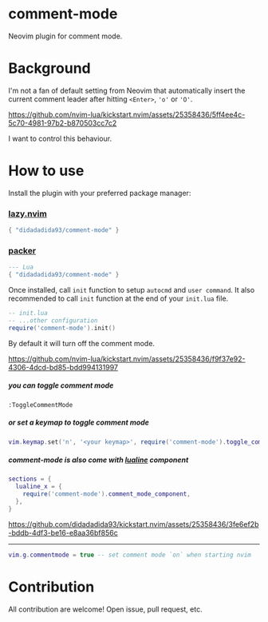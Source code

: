 # comment-mode
Neovim plugin for comment mode.

# Background
I'm not a fan of default setting from Neovim that automatically insert the current comment leader after hitting `<Enter>`, `'o'` or `'O'`.

https://github.com/nvim-lua/kickstart.nvim/assets/25358436/5ff4ee4c-5c70-4981-97b2-b870503cc7c2

I want to control this behaviour.

# How to use
Install the plugin with your preferred package manager:

### [lazy.nvim](https://github.com/folke/lazy.nvim)

```lua
{ "didadadida93/comment-mode" }
```

### [packer](https://github.com/wbthomason/packer.nvim)

```lua
--- Lua
{ "didadadida93/comment-mode" }
```

Once installed, call `init` function to setup `autocmd` and `user command`. It also recommended to call `init` function at the end of your `init.lua` file.

```lua
-- init.lua
-- ...other configuration
require('comment-mode').init()
```

By default it will turn off the comment mode.

https://github.com/nvim-lua/kickstart.nvim/assets/25358436/f9f37e92-4306-4dcd-bd85-bdd994131997

##### you can toggle comment mode

```
:ToggleCommentMode
```

##### or set a keymap to toggle comment mode

```lua
vim.keymap.set('n', '<your keymap>', require('comment-mode').toggle_comment_mode, {})
```

##### comment-mode is also come with [lualine](https://github.com/nvim-lualine/lualine.nvim) component

```lua
sections = {
  lualine_x = {
    require('comment-mode').comment_mode_component,
  },
}
```

https://github.com/didadadida93/kickstart.nvim/assets/25358436/3fe6ef2b-bddb-4df3-be16-e8aa36bf856c

---

```lua
vim.g.commentmode = true -- set comment mode `on` when starting nvim
```

# Contribution
All contribution are welcome! Open issue, pull request, etc.
